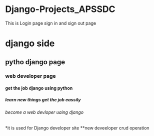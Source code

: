 # Django-Projects_APSSDC
This is Login page sign in and sign out page

# django side
## pytho django page
### web developer page
#### get the job django using python 
##### learn new things get the job eassily
###### become  a  web devloper uaing django

*it is used for Django developer site
**new deveeloper crud operation
